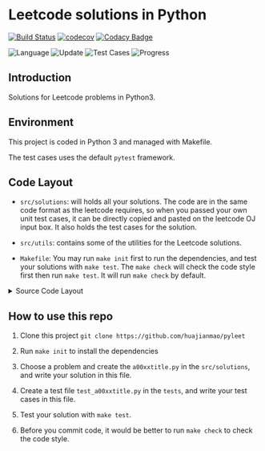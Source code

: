 # Leetcode solutions in Python

[![Build Status](https://travis-ci.org/huajianmao/pyleet.svg?branch=master)](https://travis-ci.org/huajianmao/pyleet)
[![codecov](https://codecov.io/gh/huajianmao/pyleet/branch/master/graph/badge.svg)](https://codecov.io/gh/huajianmao/pyleet)
[![Codacy Badge](https://api.codacy.com/project/badge/Grade/8115b530daf64bdeb92b8125b627102c)](https://www.codacy.com/manual/huajianmao/pyleet?utm_source=github.com&amp;utm_medium=referral&amp;utm_content=huajianmao/pyleet&amp;utm_campaign=Badge_Grade)

![Language](https://img.shields.io/badge/Language-Python3-success.svg?logo=Python&logoColor=yellow)
![Update](https://img.shields.io/badge/Update-Daily-success.svg)
![Test Cases](https://img.shields.io/badge/Tests-205-success.svg)
![Progress](https://img.shields.io/badge/Progress-63%2F1204-critical.svg)

## Introduction
Solutions for Leetcode problems in Python3.

## Environment
This project is coded in Python 3 and managed with Makefile.

The test cases uses the default `pytest` framework.

## Code Layout
 - `src/solutions`: will holds all your solutions.
   The code are in the same code format as the leetcode requires,
   so when you passed your own unit test cases, it can be directly copied and pasted on the leetcode OJ input box.
   It also holds the test cases for the solution.

 - `src/utils`: contains some of the utilities for the Leetcode solutions.

 - `Makefile`: You may run `make init` first to run the dependencies, and test your solutions with `make test`.
   The `make check` will check the code style first then run `make test`.
   It will run `make check` by default.

 
<details><summary>Source Code Layout</summary>
<p>

``` shell
.
├── LICENSE
├── MANIFEST.in
├── Makefile
├── README.md
├── requirements.txt
├── setup.py
├── src
│   ├── __init__.py
│   ├── solutions
│   │   ├── __init__.py
│   │   ├── a0000blank.py
│   │   └── a0001twosum.py
│   └── utils
│       └── __init__.py
├── test_requirements.txt
└── tests
    ├── __init__.py
    ├── test_a0000blank.py
    └── test_a0001twosum.py
```
</p>
</details>

## How to use this repo

 1. Clone this project `git clone https://github.com/huajianmao/pyleet`

 2. Run `make init` to install the dependencies

 3. Choose a problem and create the `a00xxtitle.py` in the `src/solutions`, and write your solution in this file.

 4. Create a test file `test_a00xxtitle.py` in the `tests`, and write your test cases in this file.

 5. Test your solution with `make test`.

 6. Before you commit code, it would be better to run `make check` to check the code style.
